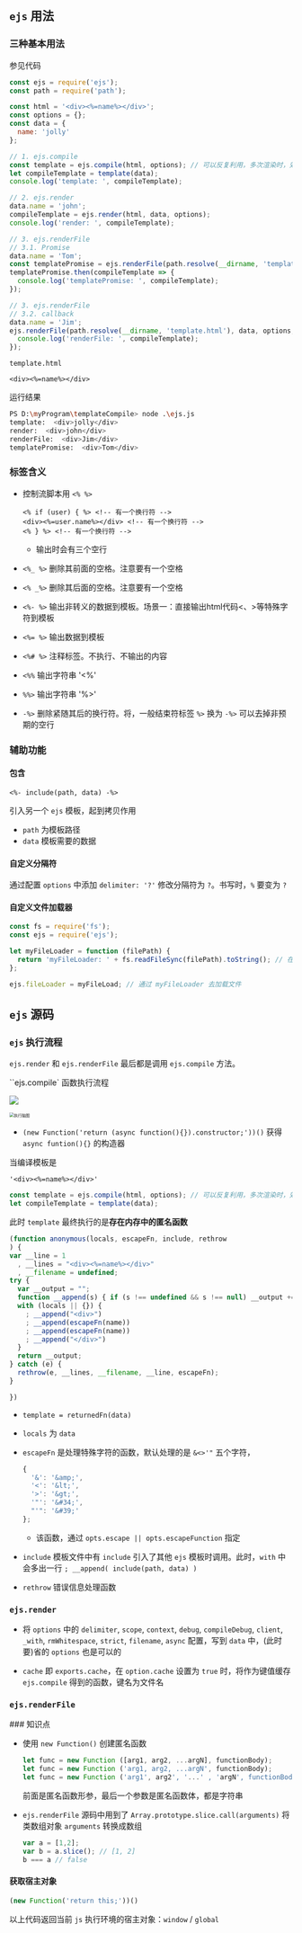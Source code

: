 ## `ejs` 用法

### 三种基本用法

参见代码

```js
const ejs = require('ejs');
const path = require('path');

const html = '<div><%=name%></div>';
const options = {};
const data = {
  name: 'jolly'
};

// 1. ejs.compile
const template = ejs.compile(html, options); // 可以反复利用，多次渲染时，效率较高
let compileTemplate = template(data);
console.log('template: ', compileTemplate);

// 2. ejs.render
data.name = 'john';
compileTemplate = ejs.render(html, data, options);
console.log('render: ', compileTemplate);

// 3. ejs.renderFile
// 3.1. Promise
data.name = 'Tom';
const templatePromise = ejs.renderFile(path.resolve(__dirname, 'template.html'), data, options);
templatePromise.then(compileTemplate => {
  console.log('templatePromise: ', compileTemplate);
});

// 3. ejs.renderFile
// 3.2. callback
data.name = 'Jim';
ejs.renderFile(path.resolve(__dirname, 'template.html'), data, options, (err, compileTemplate) => {
  console.log('renderFile: ', compileTemplate);
});
```

`template.html`

```ejs
<div><%=name%></div>
```

运行结果

```bash
PS D:\myProgram\templateCompile> node .\ejs.js
template:  <div>jolly</div>
render:  <div>john</div>
renderFile:  <div>Jim</div>
templatePromise:  <div>Tom</div>
```

### 标签含义

- 控制流脚本用 `<% %>`

  ```ejs
  <% if (user) { %> <!-- 有一个换行符 -->
  <div><%=user.name%></div> <!-- 有一个换行符 -->
  <% } %> <!-- 有一个换行符 -->
  ```

  - 输出时会有三个空行

- `<%_ %>` 删除其前面的空格。注意要有一个空格

- `<% _%>` 删除其后面的空格。注意要有一个空格

- `<%- %>` 输出非转义的数据到模板。场景一：直接输出html代码<、>等特殊字符到模板

- `<%= %>` 输出数据到模板

- `<%# %>` 注释标签。不执行、不输出的内容

- `<%%` 输出字符串 '<%'

- `%%>` 输出字符串 '%>'

- `-%>` 删除紧随其后的换行符。将，一般结束符标签 `%>` 换为 `-%>` 可以去掉非预期的空行

### 辅助功能

#### 包含

```ejs
<%- include(path, data) -%>
```

引入另一个 `ejs` 模板，起到拷贝作用

- `path` 为模板路径
- `data` 模板需要的数据

#### 自定义分隔符

通过配置 `options` 中添加 `delimiter: '?'` 修改分隔符为 `?`。书写时，`%` 要变为 `?`

#### 自定义文件加载器

```js
const fs = require('fs');
const ejs = require('ejs');

let myFileLoader = function (filePath) {
  return 'myFileLoader: ' + fs.readFileSync(filePath).toString(); // 在所有加载的 ejs 模板前，加上 myFileLoader 字符串
};

ejs.fileLoader = myFileLoad; // 通过 myFileLoader 去加载文件
```

## `ejs` 源码

### `ejs` 执行流程

`ejs.render` 和 `ejs.renderFile` 最后都是调用 `ejs.compile` 方法。

``ejs.compile` 函数执行流程

![](./images/ejs执行流程.png)

<img src="./images/ejs.compile执行脑图.png" alt="执行脑图" style="zoom:50%;" />

- `(new Function('return (async function(){}).constructor;'))()` 获得 `async funtion(){}` 的构造器

当编译模板是

```ejs
'<div><%=name%></div>'
```

```js
const template = ejs.compile(html, options); // 可以反复利用，多次渲染时，效率较高
let compileTemplate = template(data);
```

此时 `template` 最终执行的是**存在内存中的匿名函数**

```js
(function anonymous(locals, escapeFn, include, rethrow
) {
var __line = 1
  , __lines = "<div><%=name%></div>"
  , __filename = undefined;
try {
  var __output = "";
  function __append(s) { if (s !== undefined && s !== null) __output += s }
  with (locals || {}) {
    ; __append("<div>")
    ; __append(escapeFn(name))
    ; __append(escapeFn(name))
    ; __append("</div>")
  }
  return __output;
} catch (e) {
  rethrow(e, __lines, __filename, __line, escapeFn);
}

})
```

- `template = returnedFn(data)`

- `locals` 为 `data`

- `escapeFn` 是处理特殊字符的函数，默认处理的是 `&<>'"` 五个字符，

  ```js
  {
    '&': '&amp;',
    '<': '&lt;',
    '>': '&gt;',
    '"': '&#34;',
    "'": '&#39;'
  };
  ```

  - 该函数，通过 `opts.escape || opts.escapeFunction` 指定

- `include` 模板文件中有 `include` 引入了其他 `ejs` 模板时调用。此时，`with` 中会多出一行 `; __append( include(path, data) )` 

- `rethrow` 错误信息处理函数

### `ejs.render` 

- 将 `options` 中的 `delimiter`, `scope`, `context`, `debug`, `compileDebug`, `client`, `_with`, `rmWhitespace`, `strict`, `filename`, `async` 配置，写到 `data` 中，(此时要)省的 `options` 也是可以的

- `cache` 即 `exports.cache`，在 `option.cache` 设置为 `true` 时，将作为键值缓存 `ejs.compile` 得到的函数，键名为文件名

### `ejs.renderFile`

### 知识点

- 使用 `new Function()` 创建匿名函数

  ```js
  let func = new Function ([arg1, arg2, ...argN], functionBody);
  let func = new Function ('arg1, arg2, ...argN', functionBody);
  let func = new Function ('arg1', arg2', '...' , 'argN', functionBody);
  ```

  前面是匿名函数形参，最后一个参数是匿名函数体，都是字符串

- `ejs.renderFile` 源码中用到了 `Array.prototype.slice.call(arguments)` 将类数组对象 `arguments` 转换成数组

  ```js
  var a = [1,2];
  var b = a.slice(); // [1, 2]
  b === a // false
  ```

#### 获取宿主对象

```js
(new Function('return this;'))()
```

以上代码返回当前 `js`  执行环境的宿主对象：`window` / `global`

